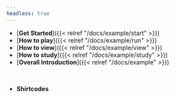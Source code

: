 ```yaml
---
headless: true
---
```


- [**Get Started**]({{< relref "/docs/example/start" >}})
- [**How to play**]({{< relref "/docs/example/run" >}})
- [**How to view**]({{< relref "/docs/example/view" >}})
- [**How to study**]({{< relref "/docs/example/study" >}})
- [**Overall Introduction**]({{< relref "/docs/example" >}})
<br />

- **Shirtcodes**
<br />
